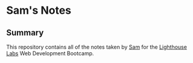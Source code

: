 # Sam's Notes

## Summary

This repository contains all of the notes taken by [Sam](https://github.com/Samy0412) for the [Lighthouse Labs](https://www.lighthouselabs.ca/) Web Development Bootcamp.
